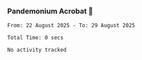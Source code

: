 ### Pandemonium Acrobat 🤸

<!--START_SECTION:waka-->

```all_time
From: 22 August 2025 - To: 29 August 2025

Total Time: 0 secs

No activity tracked
```

<!--END_SECTION:waka-->
